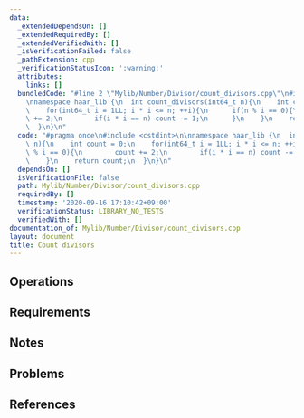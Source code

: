 ```yaml
---
data:
  _extendedDependsOn: []
  _extendedRequiredBy: []
  _extendedVerifiedWith: []
  _isVerificationFailed: false
  _pathExtension: cpp
  _verificationStatusIcon: ':warning:'
  attributes:
    links: []
  bundledCode: "#line 2 \"Mylib/Number/Divisor/count_divisors.cpp\"\n#include <cstdint>\n\
    \nnamespace haar_lib {\n  int count_divisors(int64_t n){\n    int count = 0;\n\
    \    for(int64_t i = 1LL; i * i <= n; ++i){\n      if(n % i == 0){\n        count\
    \ += 2;\n        if(i * i == n) count -= 1;\n      }\n    }\n    return count;\n\
    \  }\n}\n"
  code: "#pragma once\n#include <cstdint>\n\nnamespace haar_lib {\n  int count_divisors(int64_t\
    \ n){\n    int count = 0;\n    for(int64_t i = 1LL; i * i <= n; ++i){\n      if(n\
    \ % i == 0){\n        count += 2;\n        if(i * i == n) count -= 1;\n      }\n\
    \    }\n    return count;\n  }\n}\n"
  dependsOn: []
  isVerificationFile: false
  path: Mylib/Number/Divisor/count_divisors.cpp
  requiredBy: []
  timestamp: '2020-09-16 17:10:42+09:00'
  verificationStatus: LIBRARY_NO_TESTS
  verifiedWith: []
documentation_of: Mylib/Number/Divisor/count_divisors.cpp
layout: document
title: Count divisors
---
```


## Operations

## Requirements

## Notes

## Problems

## References
